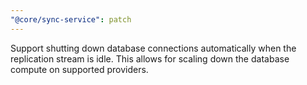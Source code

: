 ```yaml
---
"@core/sync-service": patch
---
```


Support shutting down database connections automatically when the replication stream is idle. This allows for scaling down the database compute on supported providers.
